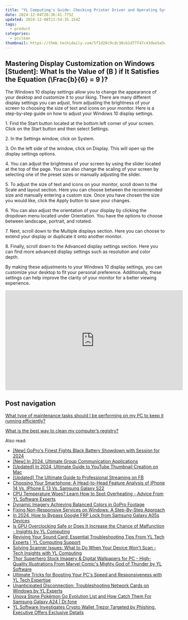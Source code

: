 ```yaml
---
title: "YL Computing's Guide: Checking Printer Driver and Operating System Compatibility"
date: 2024-12-04T20:36:41.775Z
updated: 2024-12-08T21:54:35.154Z
tags:
  - product
categories:
  - pcclean
thumbnail: https://thmb.techidaily.com/5f1d20c9cdc38cb1d77f47c43dee5a5d477e2ff178ada3de9653ceb21ae65a7a.jpg
---
```


## Mastering Display Customization on Windows [Student]: What Is the Value of \(B \) if It Satisfies the Equation \(\Frac{b}{6} = 9 \)?

The Windows 10 display settings allow you to change the appearance of your desktop and customize it to your liking. There are many different display settings you can adjust, from adjusting the brightness of your screen to choosing the size of text and icons on your monitor. Here is a step-by-step guide on how to adjust your Windows 10 display settings. 

1\. Find the Start button located at the bottom left corner of your screen. Click on the Start button and then select Settings.

2\. In the Settings window, click on System.

3\. On the left side of the window, click on Display. This will open up the display settings options. 

4\. You can adjust the brightness of your screen by using the slider located at the top of the page. You can also change the scaling of your screen by selecting one of the preset sizes or manually adjusting the slider.

5\. To adjust the size of text and icons on your monitor, scroll down to the Scale and layout section. Here you can choose between the recommended size and manually entering a custom size. Once you have chosen the size you would like, click the Apply button to save your changes.

6\. You can also adjust the orientation of your display by clicking the dropdown menu located under Orientation. You have the options to choose between landscape, portrait, and rotated.

7\. Next, scroll down to the Multiple displays section. Here you can choose to extend your display or duplicate it onto another monitor.

8\. Finally, scroll down to the Advanced display settings section. Here you can find more advanced display settings such as resolution and color depth. 

By making these adjustments to your Windows 10 display settings, you can customize your desktop to fit your personal preference. Additionally, these settings can help improve the clarity of your monitor for a better viewing experience.

<!-- affiliate ads begin -->
<iframe width="560" height="315" src="https://www.youtube.com/embed/bXmwwSmYqq4?si=Bb-eJfLnlpeeClyt" title="YouTube video player" frameborder="0" allow="accelerometer; autoplay; clipboard-write; encrypted-media; gyroscope; picture-in-picture; web-share" referrerpolicy="strict-origin-when-cross-origin" allowfullscreen></iframe>
<!-- affiliate ads end -->

## Post navigation

[What type of maintenance tasks should I be performing on my PC to keep it running efficiently?](https://tools.techidaily.com/pcclean/products/)

[What is the best way to clean my computer’s registry?](https://tools.techidaily.com/pcclean/products/)

<ins class="adsbygoogle"
     style="display:block"
     data-ad-format="autorelaxed"
     data-ad-client="ca-pub-7571918770474297"
     data-ad-slot="1223367746"></ins>

<ins class="adsbygoogle"
     style="display:block"
     data-ad-client="ca-pub-7571918770474297"
     data-ad-slot="8358498916"
     data-ad-format="auto"
     data-full-width-responsive="true"></ins>

<span class="atpl-alsoreadstyle">Also read:</span>
<div><ul>
<li><a href="https://article-tips.techidaily.com/new-gopros-finest-fights-black-battery-showdown-with-session-for-2024/"><u>[New] GoPro's Finest Fights Black Battery Showdown with Session for 2024</u></a></li>
<li><a href="https://screen-mirroring-recording.techidaily.com/new-in-2024-ultimate-group-communication-applications/"><u>[New] In 2024, Ultimate Group Communication Applications</u></a></li>
<li><a href="https://youtube-lab.techidaily.com/ed-in-2024-ultimate-guide-to-youtube-thumbnail-creation-on-mac/"><u>[Updated] In 2024, Ultimate Guide to YouTube Thumbnail Creation on Mac</u></a></li>
<li><a href="https://facebook-clips.techidaily.com/updated-the-ultimate-guide-to-professional-streaming-on-fb/"><u>[Updated] The Ultimate Guide to Professional Streaming on FB</u></a></li>
<li><a href="https://some-guidance.techidaily.com/choosing-your-smartphone-a-head-to-head-feature-analysis-of-iphone-14-vs-iphone-e-13-vs-samsung-galaxy-s22/"><u>Choosing Your Smartphone: A Head-to-Head Feature Analysis of iPhone 14 Vs. IPhone E 13 Vs. Samsung Galaxy S22</u></a></li>
<li><a href="https://win-cloud.techidaily.com/cpu-temperature-woes-learn-how-to-spot-overheating-advice-from-yl-software-experts/"><u>CPU Temperature Woes? Learn How to Spot Overheating - Advice From YL Software Experts</u></a></li>
<li><a href="https://fox-glue.techidaily.com/dynamic-imagery-achieving-balanced-colors-in-gopro-footage/"><u>Dynamic Imagery Achieving Balanced Colors in GoPro Footage</u></a></li>
<li><a href="https://win11-tips.techidaily.com/fixing-non-responsive-services-on-windows-a-step-by-step-approach/"><u>Fixing Non-Responsive Services on Windows: A Step-By-Step Approach</u></a></li>
<li><a href="https://bypass-frp.techidaily.com/in-2024-how-to-bypass-google-frp-lock-from-samsung-galaxy-a05s-devices-by-drfone-android/"><u>In 2024, How to Bypass Google FRP Lock from Samsung Galaxy A05s Devices</u></a></li>
<li><a href="https://win-cloud.techidaily.com/is-gpu-overclocking-safe-or-does-it-increase-the-chance-of-malfunction-insights-by-yl-computing/"><u>Is GPU Overclocking Safe or Does It Increase the Chance of Malfunction - Insights by YL Computing</u></a></li>
<li><a href="https://win-cloud.techidaily.com/reviving-your-sound-card-essential-troubleshooting-tips-from-yl-tech-experts-yl-computing-support/"><u>Reviving Your Sound Card: Essential Troubleshooting Tips From YL Tech Experts | YL Computing Support</u></a></li>
<li><a href="https://win-cloud.techidaily.com/solving-scanner-issues-what-to-do-when-your-device-wont-scan-tech-insights-with-yl-computing/"><u>Solving Scanner Issues: What to Do When Your Device Won't Scan - Tech Insights with YL Computing</u></a></li>
<li><a href="https://win-cloud.techidaily.com/thor-superhero-stock-imagery-and-digital-wallpapers-for-pc-high-quality-illustrations-from-marvel-comics-mighty-god-of-thunder-by-yl-software/"><u>Thor Superhero Stock Imagery & Digital Wallpapers for PC - High-Quality Illustrations From Marvel Comic's Mighty God of Thunder by YL Software</u></a></li>
<li><a href="https://win-cloud.techidaily.com/ultimate-tricks-for-boosting-your-pcs-speed-and-responsiveness-with-yl-tech-expertise/"><u>Ultimate Tricks for Boosting Your PC's Speed and Responsiveness with YL Tech Expertise</u></a></li>
<li><a href="https://win-cloud.techidaily.com/unanticipated-disconnection-troubleshooting-network-cards-on-windows-by-yl-experts/"><u>Unanticipated Disconnection: Troubleshooting Network Cards on Windows by YL Experts</u></a></li>
<li><a href="https://change-location.techidaily.com/unova-stone-pokemon-go-evolution-list-and-how-catch-them-for-samsung-galaxy-a24-drfone-by-drfone-virtual-android/"><u>Unova Stone Pokémon Go Evolution List and How Catch Them For Samsung Galaxy A24 | Dr.fone</u></a></li>
<li><a href="https://win-cloud.techidaily.com/yl-software-investigates-crypto-wallet-trezor-targeted-by-phishing-executive-offers-exclusive-details/"><u>YL Software Investigates Crypto Wallet Trezor Targeted by Phishing, Executive Offers Exclusive Details</u></a></li>
</ul></div>

